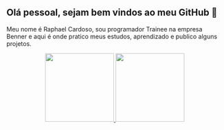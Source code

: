 ## Olá pessoal, sejam bem vindos ao meu GitHub 👋

 Meu nome é Raphael Cardoso, sou programador Trainee na empresa Benner e aqui é onde pratico meus estudos, aprendizado e publico alguns projetos.


<div align="center">
    <a href="https://github.com/RaphaelCardoso123">
    <img height="160em" src="https://github-readme-stats-sigma-five.vercel.app/api?username=RaphaelCardoso123&show_icons=true&theme=radical&include_all_commits=true&count_private=true"/>
    <img height="160em" src="https://github-readme-stats-sigma-five.vercel.app/api/top-langs/?username=RaphaelCardoso123&layout=compact&langs_count=7&theme=radical"/>
  </div>
<!--
**RaphaelCardoso123/RaphaelCardoso123** is a ✨ _special_ ✨ repository because its `README.md` (this file) appears on your GitHub profile.

Here are some ideas to get you started:

- 🔭 I’m currently working on ...
- 🌱 I’m currently learning ...
- 👯 I’m looking to collaborate on ...
- 🤔 I’m looking for help with ...
- 💬 Ask me about ...
- 📫 How to reach me: ...
- 😄 Pronouns: ...
- ⚡ Fun fact: ...
-->

